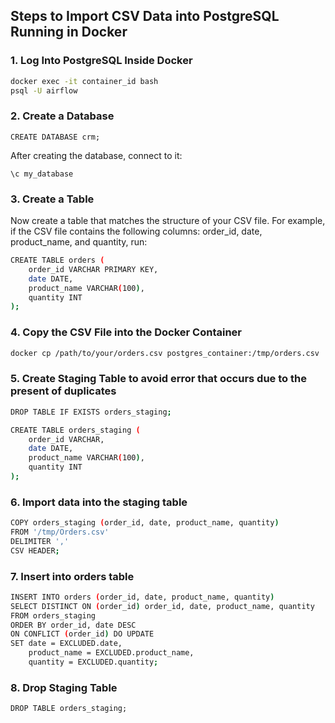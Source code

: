 ## Steps to Import CSV Data into PostgreSQL Running in Docker

### 1. Log Into PostgreSQL Inside Docker

```bash
docker exec -it container_id bash
psql -U airflow
```

### 2. Create a Database
```
CREATE DATABASE crm;
```
After creating the database, connect to it:
```
\c my_database
```

### 3. Create a Table
Now create a table that matches the structure of your CSV file. For example, if the CSV file contains the following columns: order_id, date, product_name, and quantity, run:
```bash
CREATE TABLE orders (
    order_id VARCHAR PRIMARY KEY,
    date DATE,
    product_name VARCHAR(100),
    quantity INT
);
```

### 4. Copy the CSV File into the Docker Container
```bash
docker cp /path/to/your/orders.csv postgres_container:/tmp/orders.csv
```

### 5. Create Staging Table to avoid error that occurs due to the present of duplicates 
```bash
DROP TABLE IF EXISTS orders_staging;

CREATE TABLE orders_staging (
    order_id VARCHAR,
    date DATE,
    product_name VARCHAR(100),
    quantity INT
);
```

### 6. Import data into the staging table
```bash
COPY orders_staging (order_id, date, product_name, quantity)
FROM '/tmp/Orders.csv'
DELIMITER ','
CSV HEADER;
```

### 7. Insert into orders table
```bash
INSERT INTO orders (order_id, date, product_name, quantity)
SELECT DISTINCT ON (order_id) order_id, date, product_name, quantity
FROM orders_staging
ORDER BY order_id, date DESC
ON CONFLICT (order_id) DO UPDATE
SET date = EXCLUDED.date,
    product_name = EXCLUDED.product_name,
    quantity = EXCLUDED.quantity;
```

### 8. Drop Staging Table
```
DROP TABLE orders_staging;
```

